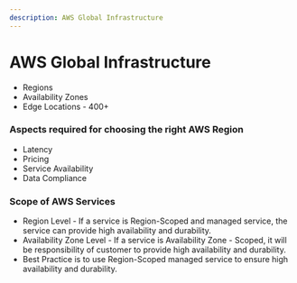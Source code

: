 ```yaml
---
description: AWS Global Infrastructure
---
```


# AWS Global Infrastructure

* Regions&#x20;
* Availability Zones
* Edge Locations - 400+

### Aspects required for choosing the right AWS Region

* Latency
* Pricing
* Service Availability
* Data Compliance

### Scope of AWS Services

* Region Level - If a service is Region-Scoped and managed service, the service can provide high availability and durability.
* Availability Zone Level - If a service is Availability Zone - Scoped, it will be responsibility of customer to provide high availability and durability.
* Best Practice is to use Region-Scoped managed service to ensure high availability and durability.
